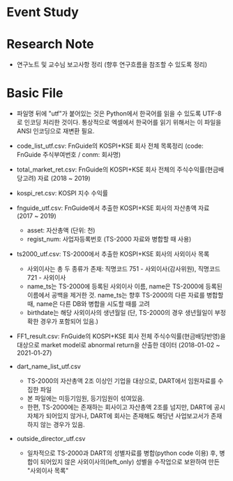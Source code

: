 # Event Study

# Research Note
- 연구노트 및 교수님 보고사항 정리 (향후 연구흐름을 참조할 수 있도록 정리)

# Basic File
- 파일명 뒤에 "utf"가 붙어있는 것은 Python에서 한국어를 읽을 수 있도록 UTF-8로 인코딩 처리한 것이다. 통상적으로 엑셀에서 한국어를 읽기 위해서는 이 파일을 ANSI 인코딩으로 재변환 필요.

- code_list_utf.csv: FnGuide의 KOSPI+KSE 회사 전체 목록정리 (code: FnGuide 주식부여번호 / conm: 회사명)

- total_market_ret.csv: FnGuide의 KOSPI+KSE 회사 전체의 주식수익률(현금배당고려) 자료 (2018 ~ 2019)

- kospi_ret.csv: KOSPI 지수 수익률

- fnguide_utf.csv: FnGuide에서 추출한 KOSPI+KSE 회사의 자산총액 자료 (2017 ~ 2019)
  * asset: 자산총액 (단위: 천)
  * regist_num: 사업자등록번호 (TS-2000 자료와 병합할 때 사용)
  
- ts2000_utf.csv: TS-2000에서 추출한 KOSPI+KSE 회사의 사외이사 목록
  * 사외이사는 총 두 종류가 존재: 직명코드 751 - 사외이사(감사위원), 직명코드 721 - 사외이사
  * name_ts는 TS-2000에 등록된 사외이사 이름, name은 TS-2000에 등록된 이름에서 공백을 제거한 것. 
    name_ts는 향후 TS-2000의 다른 자료를 병합할 때, name은 다른 DB와 병합을 시도할 때를 고려
  * birthdate는 해당 사외이사의 생년월일 (단, TS-2000의 경우 생년월일이 부정확한 경우가 포함되어 있음.)
  
- FF1_result.csv: FnGuide의 KOSPI+KSE 회사 전체 주식수익률(현금배당반영)을 대상으로 market model로 abnormal return을 산출한 데이터 (2018-01-02 ~ 2021-01-27)

- dart_name_list_utf.csv
  * TS-2000의 자산총액 2조 이상인 기업을 대상으로, DART에서 임원자료를 수집한 파일
  * 본 파일에는 미등기임원, 등기임원이 섞여있음. 
  * 한편, TS-2000에는 존재하는 회사이고 자산총액 2조를 넘지만, DART에 공시 자체가 되어있지 않거나, DART에 회사는 존재해도 해당년 사업보고서가 존재하지 않는 경우가 있음.
  
- outside_director_utf.csv
  * 일차적으로 TS-2000과 DART의 성별자료를 병합(python code 이용) 후, 병합이 되어있지 않은 사외이사의(left_only) 성별을 수작업으로 보완하여 만든 "사외이사 목록"
